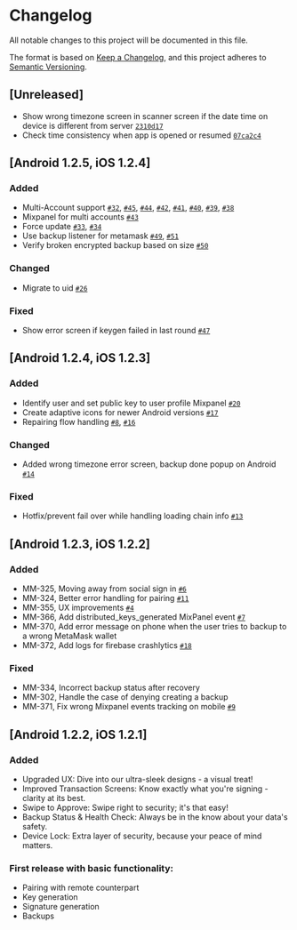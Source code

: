 # Changelog
All notable changes to this project will be documented in this file.

The format is based on [Keep a Changelog](https://keepachangelog.com/en/1.0.0/),
and this project adheres to [Semantic Versioning](https://semver.org/spec/v2.0.0.html).

## [Unreleased]
- Show wrong timezone screen in scanner screen if the date time on device is different from server [`2310d17`](https://github.com-sl/silence-laboratories/silent-shard-mobile/commit/2310d17e2942e4240937b8358a07f89ed73406f5)
- Check time consistency when app is opened or resumed [`07ca2c4`](https://github.com-sl/silence-laboratories/silent-shard-mobile/commit/07ca2c4945aec1baf81845ff6841cd30c19ad97d)

## [Android 1.2.5, iOS 1.2.4]
### Added
- Multi-Account support [`#32`](https://github.com-sl/silence-laboratories/silent-shard-mobile/pull/32), [`#45`](https://github.com-sl/silence-laboratories/silent-shard-mobile/pull/45), [`#44`](https://github.com-sl/silence-laboratories/silent-shard-mobile/pull/44), [`#42`](https://github.com-sl/silence-laboratories/silent-shard-mobile/pull/42), [`#41`](https://github.com-sl/silence-laboratories/silent-shard-mobile/pull/41), [`#40`](https://github.com-sl/silence-laboratories/silent-shard-mobile/pull/40), [`#39`](https://github.com-sl/silence-laboratories/silent-shard-mobile/pull/39), [`#38`](https://github.com-sl/silence-laboratories/silent-shard-mobile/pull/38)
- Mixpanel for multi accounts [`#43`](https://github.com-sl/silence-laboratories/silent-shard-mobile/pull/43)
- Force update [`#33`](https://github.com-sl/silence-laboratories/silent-shard-mobile/pull/33), [`#34`](https://github.com-sl/silence-laboratories/silent-shard-mobile/pull/34)
- Use backup listener for metamask [`#49`](https://github.com-sl/silence-laboratories/silent-shard-mobile/pull/49), [`#51`](https://github.com-sl/silence-laboratories/silent-shard-mobile/pull/51)
- Verify broken encrypted backup based on size [`#50`](https://github.com-sl/silence-laboratories/silent-shard-mobile/pull/50)

### Changed
- Migrate to uid [`#26`](https://github.com-sl/silence-laboratories/silent-shard-mobile/pull/26)

### Fixed
- Show error screen if keygen failed in last round [`#47`](https://github.com-sl/silence-laboratories/silent-shard-mobile/pull/47)

## [Android 1.2.4, iOS 1.2.3]
### Added

- Identify user and set public key to user profile Mixpanel [`#20`](https://github.com-sl/silence-laboratories/silent-shard-mobile/pull/20)
- Create adaptive icons for newer Android versions [`#17`](https://github.com-sl/silence-laboratories/silent-shard-mobile/pull/17)
- Repairing flow handling [`#8`](https://github.com-sl/silence-laboratories/silent-shard-mobile/pull/8), [`#16`](https://github.com-sl/silence-laboratories/silent-shard-mobile/pull/16)

### Changed

- Added wrong timezone error screen, backup done popup on Android [`#14`](https://github.com-sl/silence-laboratories/silent-shard-mobile/pull/14)

### Fixed

- Hotfix/prevent fail over while handling loading chain info [`#13`](https://github.com-sl/silence-laboratories/silent-shard-mobile/pull/13)

## [Android 1.2.3, iOS 1.2.2]
### Added

- MM-325, Moving away from social sign in [`#6`](https://github.com-sl/silence-laboratories/silent-shard-mobile/pull/6)
- MM-324, Better error handling for pairing [`#11`](https://github.com-sl/silence-laboratories/silent-shard-mobile/pull/11)
- MM-355, UX improvements [`#4`](https://github.com-sl/silence-laboratories/silent-shard-mobile/pull/4)
- MM-366, Add distributed_keys_generated MixPanel event [`#7`](https://github.com-sl/silence-laboratories/silent-shard-mobile/pull/7)
- MM-370, Add error message on phone when the user tries to backup to a wrong MetaMask wallet
- MM-372, Add logs for firebase crashlytics [`#18`](https://github.com-sl/silence-laboratories/silent-shard-mobile/pull/18)

### Fixed

- MM-334, Incorrect backup status after recovery
- MM-302, Handle the case of denying creating a backup
- MM-371, Fix wrong Mixpanel events tracking on mobile [`#9`](https://github.com-sl/silence-laboratories/silent-shard-mobile/pull/9)

## [Android 1.2.2, iOS 1.2.1]
### Added

- Upgraded UX: Dive into our ultra-sleek designs - a visual treat!
- Improved Transaction Screens: Know exactly what you're signing - clarity at its best.
- Swipe to Approve: Swipe right to security; it's that easy!
- Backup Status & Health Check: Always be in the know about your data's safety.
- Device Lock: Extra layer of security, because your peace of mind matters.


### First release with basic functionality:

- Pairing with remote counterpart
- Key generation
- Signature generation
- Backups
